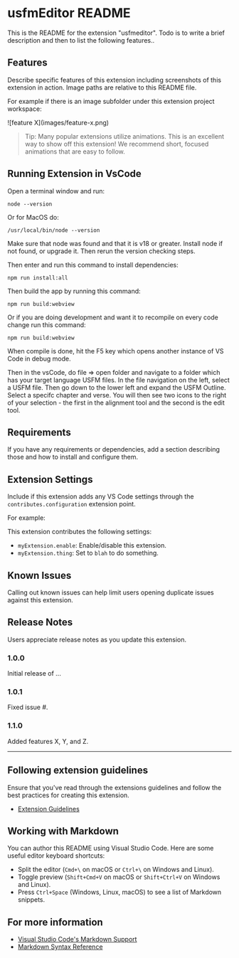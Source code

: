 # usfmEditor README

This is the README for the extension "usfmeditor". Todo is to write a brief description and then to list the following features..

## Features

Describe specific features of this extension including screenshots of this extension in action. Image paths are relative to this README file.

For example if there is an image subfolder under this extension project workspace:

\!\[feature X\]\(images/feature-x.png\)

> Tip: Many popular extensions utilize animations. This is an excellent way to show off this extension! We recommend short, focused animations that are easy to follow.

## Running Extension in VsCode

Open a terminal window and run:
```
node --version
```

Or for MacOS do:
```
/usr/local/bin/node --version
```

Make sure that node was found and that it is v18 or greater.  Install node if not found, or upgrade it.  Then rerun the version checking steps.

Then enter and run this command to install dependencies:
```
npm run install:all
```

Then build the app by running this command:
```
npm run build:webview
```

Or if you are doing development and want it to recompile on every code change run this command:
```
npm run build:webview
```

When compile is done, hit the F5 key which opens another instance of VS Code in debug mode.

Then in the vsCode, do file => open folder and navigate to a folder which has your target language USFM files.  In the file navigation on the left, select a USFM file.  Then go down to the lower left and expand the USFM Outline.  Select a specifc chapter and verse.  You will then see two icons to the right of your selection - the first in the alignment tool and the second is the edit tool.


## Requirements

If you have any requirements or dependencies, add a section describing those and how to install and configure them.

## Extension Settings

Include if this extension adds any VS Code settings through the `contributes.configuration` extension point.

For example:

This extension contributes the following settings:

* `myExtension.enable`: Enable/disable this extension.
* `myExtension.thing`: Set to `blah` to do something.

## Known Issues

Calling out known issues can help limit users opening duplicate issues against this extension.

## Release Notes

Users appreciate release notes as you update this extension.

### 1.0.0

Initial release of ...

### 1.0.1

Fixed issue #.

### 1.1.0

Added features X, Y, and Z.

---

## Following extension guidelines

Ensure that you've read through the extensions guidelines and follow the best practices for creating this extension.

* [Extension Guidelines](https://code.visualstudio.com/api/references/extension-guidelines)

## Working with Markdown

You can author this README using Visual Studio Code. Here are some useful editor keyboard shortcuts:

* Split the editor (`Cmd+\` on macOS or `Ctrl+\` on Windows and Linux).
* Toggle preview (`Shift+Cmd+V` on macOS or `Shift+Ctrl+V` on Windows and Linux).
* Press `Ctrl+Space` (Windows, Linux, macOS) to see a list of Markdown snippets.

## For more information

* [Visual Studio Code's Markdown Support](http://code.visualstudio.com/docs/languages/markdown)
* [Markdown Syntax Reference](https://help.github.com/articles/markdown-basics/)


